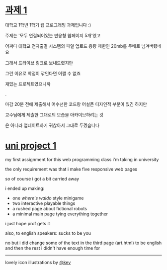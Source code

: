 # [과제 1](https://quewon.github.io/uni-project1/index.html)
대학교 1학년 1학기 웹 프로그래밍 과제입니다 :)

주제는 '모두 연결되어있는 반응형 웹페이지 5개'였고

어쩌다 대학교 전자출결 시스템의 파일 업로드 용량 제한인 20mb를 두배로 넘겨버렸네요

그래서 드라이브 링크로 보내드렸지만

그런 이유로 학점이 깎인다면 어쩔 수 없죠

재밌는 프로젝트였으니까

.

마감 20분 전에 제출해서 어수선한 코드랑 어설픈 디자인적 부분이 있긴 하지만

교수님에게 제출한 그대로의 모습을 아카이브하려는 것

은 아니라 업데이트하기 귀찮아서 그대로 두겠습니다

# [uni project 1](https://quewon.github.io/uni-project1/index.html)
my first assignment for this web programming class i'm taking in university

the only requirement was that i make five responsive web pages

so of course i got a bit carried away

i ended up making:
* one *where's waldo* style minigame
* two interactive playable things
* a rushed page about fictional robots
* a minimal main page tying everything together

i just hope prof gets it

also, to english speakers: sucks to be you

no but i did change some of the text in the third page (art.html) to be english and then the rest i didn't have enough time for

<hr>

lovely icon illustrations by [@kev](https://twitter.com/shakespiel)
